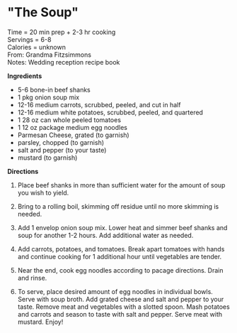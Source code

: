 "The Soup"
======

Time = 20 min prep + 2-3 hr cooking\
Servings = 6-8\
Calories = unknown\
From: Grandma Fitzsimmons \
Notes: Wedding reception recipe book

**Ingredients**

-  5-6 bone-in beef shanks
-  1 pkg onion soup mix
-  12-16 medium carrots, scrubbed, peeled, and cut in half
-  12-16 medium white potatoes, scrubbed, peeled, and quartered
-  1 28 oz can whole peeled tomatoes
-  1 12 oz package medium egg noodles
-  Parmesan Cheese, grated (to garnish)
-  parsley, chopped (to garnish)
-  salt and pepper (to your taste)
-  mustard (to garnish)

**Directions**

1.  Place beef shanks in more than sufficient water for the amount of soup you wish to yield. 

2.  Bring to a rolling boil, skimming off residue until no more skimming is needed. 

3.  Add 1 envelop onion soup mix. Lower heat and simmer beef shanks and soup for another 1-2 hours. Add additional water as needed. 

4.  Add carrots, potatoes, and tomatoes. Break apart tomatoes with hands and continue cooking for 1 additional hour until vegetables are tender. 

5.  Near the end, cook egg noodles according to pacage directions. Drain and rinse.

6. To serve, place desired amount of egg noodles in individual bowls. Serve with soup broth. Add grated cheese and salt and pepper to your taste. Remove meat and vegetables with a slotted spoon. Mash potatoes and carrots and season to taste with salt and pepper. Serve meat with mustard. Enjoy!
